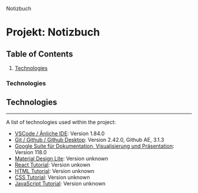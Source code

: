 Notizbuch

# Projekt: Notizbuch

## Table of Contents
1. [Technologies](#technologies) 

<a Notizbuch="technologies"></a>
### Technologies

## Technologies 
***
A list of technologies used within the project:
* [VSCode / Änliche IDE](https://code.visualstudio.com/): Version 1.84.0
* [Git / Github / Github Desktop](https://github.com/EMSCOOL/Notizbuch/blob/Konstantin-JavaScript/README.md): Version 2.42.0, Github AE, 3.1.3
* [Google Suite für Dokumentation, Visualisierung und Präsentation](Google-Apps): Version 118.0
* [Material Design Lite](https://getmdl.io/components/index.html#toggles-section): Version unknown
* [React Tutorial](https://reactjs.org/tutorial/tutorial.html): Version unkown
* [HTML Tutorial](https//www.w3schools.com/html): Version unknown
* [CSS Tutorial](https//www.w3schools.com/css): Version unknown
* [JavaScript Tutorial](https://www.w3schools.com/js): Version unknown


